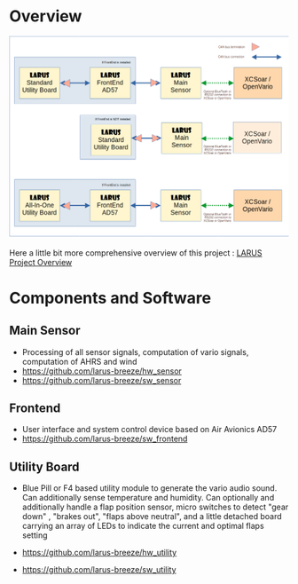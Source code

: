 # Overview

![Systemoverview](Configurations.png)


Here a little bit more comprehensive overview of this project : <a href="https://github.com/degeflija/Documentation_AD57_as_FrontEnd/blob/master/documentation/Manuals/LARUS_Overview.pdf" title="LARUS Overview ">LARUS Project Overview</a>

# Components and Software

## Main Sensor
- Processing of all sensor signals, computation of vario signals, computation of AHRS and wind
- https://github.com/larus-breeze/hw_sensor
- https://github.com/larus-breeze/sw_sensor

## Frontend 
- User interface and system control device based on Air Avionics AD57
- https://github.com/larus-breeze/sw_frontend

## Utility Board 
- Blue Pill or F4 based utility module to generate the vario audio sound. Can additionally sense temperature and humidity. Can optionally and
  additionally handle a flap position sensor, micro switches to detect "gear down" , "brakes out", "flaps above neutral", and a little detached board
  carrying an array of LEDs to indicate the current and optimal flaps setting 

- https://github.com/larus-breeze/hw_utility
- https://github.com/larus-breeze/sw_utility
